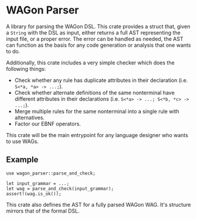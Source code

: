 # WAGon Parser

A library for parsing the WAGon DSL. This crate provides a struct that, given a `String` with the DSL as input, either returns a full AST representing the input file, or a proper error. The error can be handled as needed, the AST can function as the basis for any code generation or analysis that one wants to do. 

Additionally, this crate includes a very simple checker which does the following things:

* Check whether any rule has duplicate attributes in their declaration (i.e. `S<*a, *a> -> ...;`).
* Check whether alternate definitions of the same nonterminal have different attributes in their declarations (i.e. `S<*a> -> ...; S<*b, *c> -> ...;`).
* Merge multiple rules for the same nonterminal into a single rule with alternatives.
* Factor our EBNF operators.

This crate will be the main entrypoint for any language designer who wants to use WAGs.

## Example
```
use wagon_parser::parse_and_check;

let input_grammar = ...;
let wag = parse_and_check(input_grammar);
assert!(wag.is_ok());
```

This crate also defines the AST for a fully parsed WAGon WAG. It's structure mirrors that of the formal DSL.
